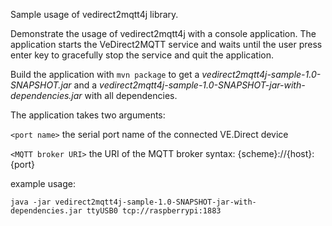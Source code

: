 Sample usage of vedirect2mqtt4j library.

Demonstrate the usage of vedirect2mqtt4j with a console application.
The application starts the VeDirect2MQTT service and waits until the user press enter key to gracefully stop the service and quit the application.

Build the application with `mvn package` to get a *vedirect2mqtt4j-sample-1.0-SNAPSHOT.jar* and a *vedirect2mqtt4j-sample-1.0-SNAPSHOT-jar-with-dependencies.jar*
with all dependencies.

The application takes two arguments:

`<port name>` the serial port name of the connected VE.Direct device

`<MQTT broker URI>` the URI of the MQTT broker syntax: {scheme}://{host}:{port}

example usage: 
```
java -jar vedirect2mqtt4j-sample-1.0-SNAPSHOT-jar-with-dependencies.jar ttyUSB0 tcp://raspberrypi:1883
```

